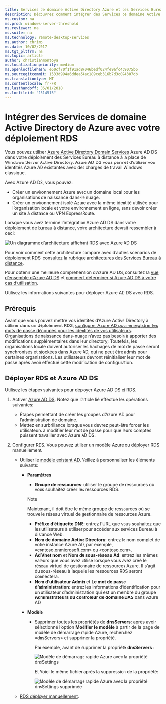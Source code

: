```yaml
---
title: Services de domaine Active Directory Azure et des Services Bureau à distance
description: Découvrez comment intégrer des Services de domaine Active Directory de Azure dans votre déploiement RDS.
ms.custom: na
ms.prod: windows-server-threshold
ms.reviewer: na
ms.suite: na
ms.technology: remote-desktop-services
ms.author: chrimo
ms.date: 10/02/2017
ms.tgt_pltfrm: na
ms.topic: article
author: christianmontoya
ms.localizationpriority: medium
ms.openlocfilehash: e60cf70f1f91ad87046bedf024fe9afc459075b6
ms.sourcegitcommit: 1533d994a6ddea54ac189ceb316b7d3c074307db
ms.translationtype: MT
ms.contentlocale: fr-FR
ms.lasthandoff: 06/01/2018
ms.locfileid: "1614515"
---
```

# <a name="integrate-azure-ad-domain-services-with-your-rds-deployment"></a>Intégrer des Services de domaine Active Directory de Azure avec votre déploiement RDS

Vous pouvez utiliser [Azure Active Directory Domain Services](/azure/active-directory-domain-services/active-directory-ds-overview) Azure AD DS dans votre déploiement des Services Bureau à distance à la place de Windows Server Active Directory. Azure AD DS vous permet d’utiliser vos identités Azure AD existantes avec des charges de travail Windows classique.

Avec Azure AD DS, vous pouvez: 
- Créer un environnement Azure avec un domaine local pour les organisations de naissance dans-le nuage. 
- Créer un environnement isolé Azure avec la même identité utilisée pour l’organisation locale et votre environnement en ligne, sans devoir créer un site à distance ou VPN ExpressRoute. 

Lorsque vous avez terminé l’intégration Azure AD DS dans votre déploiement de bureau à distance, votre architecture devrait ressembler à ceci:

![Un diagramme d’architecture affichant RDS avec Azure AD DS](media/aadds-rds.png)

Pour voir comment cette architecture compare avec d’autres scénarios de déploiement RDS, consultez la rubrique [architectures des Services Bureau à distance](desktop-hosting-logical-architecture.md).

Pour obtenir une meilleure compréhension d’Azure AD DS, consultez la [vue d’ensemble d’Azure AD DS](/azure/active-directory-domain-services/active-directory-ds-overview) et [comment déterminer si Azure AD DS à votre cas d’utilisation](/azure/active-directory-domain-services/active-directory-ds-comparison).

Utilisez les informations suivantes pour déployer Azure AD DS avec RDS.

## <a name="prerequisites"></a>Prérequis

Avant que vous pouvez mettre vos identités d’Azure Active Directory à utiliser dans un déploiement RDS, [configurer Azure AD pour enregistrer les mots de passe découpés pour les identités de vos utilisateurs](/azure/active-directory-domain-services/active-directory-ds-getting-started-password-sync). Organisations de naissance dans-nuage n’avez pas besoin à apporter des modifications supplémentaires dans leur directory; Toutefois, les organisations locale doivent autoriser les hachages de mot de passe seront synchronisés et stockées dans Azure AD, qui ne peut être admis pour certaines organisations. Les utilisateurs devront réinitialiser leur mot de passe après avoir effectué cette modification de configuration.

## <a name="deploy-azure-ad-ds-and-rds"></a>Déployer RDS et Azure AD DS 
Utilisez les étapes suivantes pour déployer Azure AD DS et RDS.

1. Activer [Azure AD DS](/azure/active-directory-domain-services/active-directory-ds-getting-started). Notez que l’article lié effectue les opérations suivantes:
   - Étapes permettant de créer les groupes d’Azure AD pour l’administration de domaine.
   - Mettez en surbrillance lorsque vous devrez peut-être forcer les utilisateurs à modifier leur mot de passe pour que leurs comptes puissent travailler avec Azure AD DS.
   
2. Configurer RDS. Vous pouvez utiliser un modèle Azure ou déployer RDS manuellement.
   - Utiliser le [modèle existant AD](https://azure.microsoft.com/resources/templates/rds-deployment-existing-ad/). Veillez à personnaliser les éléments suivants:
   
      - **Paramètres**
         - **Groupe de ressources**: utiliser le groupe de ressources où vous souhaitez créer les ressources RDS.
         > [!NOTE] 
         > Maintenant, il doit être le même groupe de ressources où se trouve le réseau virtuel de gestionnaire de ressources Azure.

         - **Préfixe d’étiquette DNS**: entrez l’URL que vous souhaitez que les utilisateurs à utiliser pour accéder aux services Bureau à distance Web.
         - **Nom de domaine Active Directory**: entrez le nom complet de votre instance Azure AD, par exemple, «contoso.onmicrosoft.com» ou «contoso.com».
         - **Ad Vnet nom** et **Nom du sous-réseau Ad**: entrez les mêmes valeurs que vous avez utilisé lorsque vous avez créé le réseau virtuel de gestionnaire de ressources Azure. Il s’agit du sous-réseau à laquelle les ressources RDS seront connectera.
         - **Nom d’utilisateur Admin** et **Le mot de passe d’administration**: entrez les informations d’identification pour un utilisateur d’administration qui est un membre du groupe **Administrateurs du contrôleur de domaine DAS** dans Azure AD.
   
      - **Modèle**
         - Supprimer toutes les propriétés de **dnsServers**: après avoir sélectionné l’option **Modifier le modèle** à partir de la page de modèle de démarrage rapide Azure, recherchez «dnsServers» et supprimer la propriété. 

            Par exemple, avant de supprimer la propriété **dnsServers** :
      
            ![Modèle de démarrage rapide Azure avec la propriété dnsSettings](media/rds-remove-dnssettings-before.png)

            Et Voici le même fichier après la suppression de la propriété:

            ![Modèle de démarrage rapide Azure avec la propriété dnsSettings supprimée](media/rds-remove-dnssettings-after.png)
   
   - [RDS déployer manuellement](rds-deploy-infrastructure.md). 

